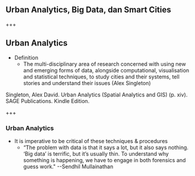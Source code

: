 ## Urban Analytics, Big Data, dan Smart Cities

+++
## Urban Analytics
- Definition
  - The multi-disciplinary area of research concerned with using new and emerging forms of data, alongside computational, visualisation and statistical techniques, to study cities and their systems, tell stories and understand their issues (Alex Singleton)

Singleton, Alex David. Urban Analytics (Spatial Analytics and GIS) (p. xiv). SAGE Publications. Kindle Edition. 

+++ 
### Urban Analytics
- It is imperative to be critical of these techniques & procedures
  - “The problem with data is that it says a lot, but it also says nothing. ‘Big data’ is terrific, but it’s usually thin. To understand why something is happening, we have to engage in both forensics and guess work." --Sendhil Mullainathan
